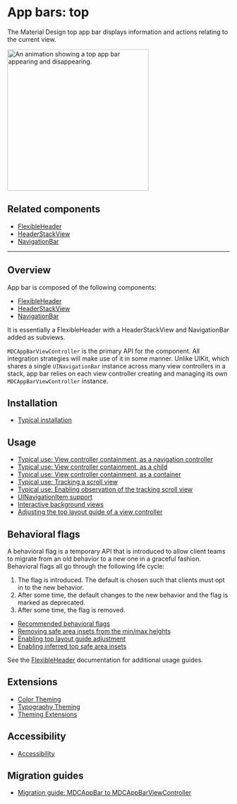 # App bars: top

<!-- badges -->

The Material Design top app bar displays information and actions relating to the current view.

<div class="article__asset article__asset--screenshot">
  <img src="docs/assets/top-app-bar.gif" alt="An animation showing a top app bar appearing and disappearing." width="320">
</div>

<!-- design-and-api -->

## Related components

* [FlexibleHeader](../../FlexibleHeader)
* [HeaderStackView](../../HeaderStackView)
* [NavigationBar](../../NavigationBar)

<!-- toc -->

- - -

## Overview

App bar is composed of the following components:

* [FlexibleHeader](../../FlexibleHeader)
* [HeaderStackView](../../HeaderStackView)
* [NavigationBar](../../NavigationBar)

It is essentially a FlexibleHeader with a HeaderStackView and NavigationBar added as subviews.

`MDCAppBarViewController` is the primary API for the component. All integration strategies will
make use of it in some manner. Unlike UIKit, which shares a single `UINavigationBar` instance across
many view controllers in a stack, app bar relies on each view controller creating and managing its
own `MDCAppBarViewController` instance.

## Installation

- [Typical installation](../../../docs/component-installation.md)

## Usage

- [Typical use: View controller containment, as a navigation controller](typical-use-navigation-controller.md)
- [Typical use: View controller containment, as a child](typical-use-child.md)
- [Typical use: View controller containment, as a container](typical-use-container.md)
- [Typical use: Tracking a scroll view](../../FlexibleHeader/docs/typical-use-tracking-a-scroll-view.md)
- [Typical use: Enabling observation of the tracking scroll view](../../FlexibleHeader/docs/typical-use-scroll-view-observation.md)
- [UINavigationItem support](uinavigationitem-support.md)
- [Interactive background views](interactive-background-views.md)
- [Adjusting the top layout guide of a view controller](../../FlexibleHeader/docs/top-layout-guide-adjustment.md)

## Behavioral flags

A behavioral flag is a temporary API that is introduced to allow client teams to migrate from an old
behavior to a new one in a graceful fashion. Behavioral flags all go through the following life
cycle:

1. The flag is introduced. The default is chosen such that clients must opt in to the new behavior.
2. After some time, the default changes to the new behavior and the flag is marked as deprecated.
3. After some time, the flag is removed.

- [Recommended behavioral flags](recommended-behavioral-flags.md)
- [Removing safe area insets from the min/max heights](../../FlexibleHeader/docs/behavior-minmax-safearea.md)
- [Enabling top layout guide adjustment](../../FlexibleHeader/docs/behavior-top-layout-adjustment.md)
- [Enabling inferred top safe area insets](../../FlexibleHeader/docs/behavior-inferred-top-safe-area-inset.md)

See the [FlexibleHeader](../../FlexibleHeader) documentation for additional usage guides.

## Extensions

- [Color Theming](color-theming.md)
- [Typography Theming](typography-theming.md)
- [Theming Extensions](theming-extensions.md)

## Accessibility

- [Accessibility](accessibility.md)

## Migration guides

- [Migration guide: MDCAppBar to MDCAppBarViewController](migration-guide-appbar-appbarviewcontroller.md)
